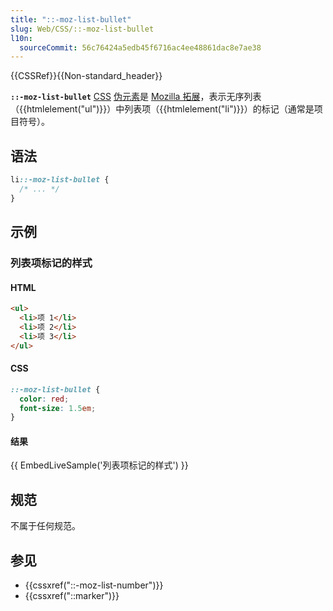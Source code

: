 ```yaml
---
title: "::-moz-list-bullet"
slug: Web/CSS/::-moz-list-bullet
l10n:
  sourceCommit: 56c76424a5edb45f6716ac4ee48861dac8e7ae38
---
```


{{CSSRef}}{{Non-standard_header}}

**`::-moz-list-bullet`** [CSS](/zh-CN/docs/Web/CSS) [伪元素](/zh-CN/docs/Web/CSS/Pseudo-elements)是 [Mozilla 拓展](/zh-CN/docs/Web/CSS/Mozilla_Extensions)，表示无序列表（{{htmlelement("ul")}}）中列表项（{{htmlelement("li")}}）的标记（通常是项目符号）。

## 语法

```css
li::-moz-list-bullet {
  /* ... */
}
```

## 示例

### 列表项标记的样式

#### HTML

```html
<ul>
  <li>项 1</li>
  <li>项 2</li>
  <li>项 3</li>
</ul>
```

#### CSS

```css
::-moz-list-bullet {
  color: red;
  font-size: 1.5em;
}
```

#### 结果

{{ EmbedLiveSample('列表项标记的样式') }}

## 规范

不属于任何规范。

## 参见

- {{cssxref("::-moz-list-number")}}
- {{cssxref("::marker")}}
